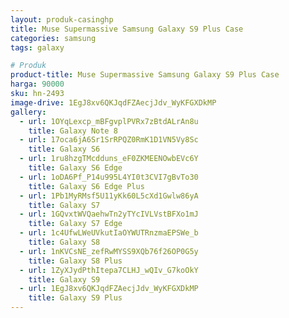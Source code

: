 ```yaml
---
layout: produk-casinghp
title: Muse Supermassive Samsung Galaxy S9 Plus Case
categories: samsung
tags: galaxy

# Produk
product-title: Muse Supermassive Samsung Galaxy S9 Plus Case
harga: 90000
sku: hn-2493
image-drive: 1EgJ8xv6QKJqdFZAecjJdv_WyKFGXDkMP
gallery:
  - url: 1OYqLexcp_mBFgvplPVRx7zBtdALrAn8u
    title: Galaxy Note 8
  - url: 17oca6jA6Sr1SrRPQZ0RmK1D1VN5Vy8Sc
    title: Galaxy S6
  - url: 1ru8hzgTMcdduns_eF0ZKMEENOwbEVc6Y
    title: Galaxy S6 Edge
  - url: 1oDA6Pf_P14u995L4YI0t3CVI7gBvTo30
    title: Galaxy S6 Edge Plus
  - url: 1Pb1MyRMsf5U11yKk60L5cXd1Gwlw86yA
    title: Galaxy S7
  - url: 1GQvxtWVQaehwTn2yTYcIVLVstBFXo1mJ
    title: Galaxy S7 Edge
  - url: 1c4UfwLWeUVkutIaOYWUTRnzmaEPSWe_b
    title: Galaxy S8
  - url: 1nKVCsNE_zefRwMYSS9XQb76f26OP0G5y
    title: Galaxy S8 Plus
  - url: 1ZyXJydPthItepa7CLHJ_wQIv_G7koOkY
    title: Galaxy S9
  - url: 1EgJ8xv6QKJqdFZAecjJdv_WyKFGXDkMP
    title: Galaxy S9 Plus
---
```

